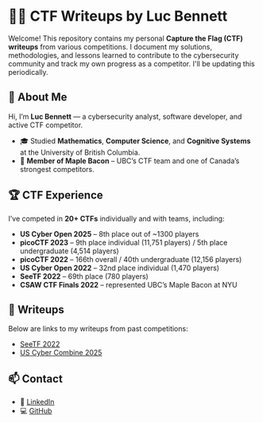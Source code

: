 # 🏴‍☠️ CTF Writeups by Luc Bennett

Welcome! This repository contains my personal **Capture the Flag (CTF) writeups** from various competitions. I document my solutions, methodologies, and lessons learned to contribute to the cybersecurity community and track my own progress as a competitor. I'll be updating this periodically.

## 👤 About Me

Hi, I’m **Luc Bennett** — a cybersecurity analyst, software developer, and active CTF competitor.

- 🎓 Studied **Mathematics**, **Computer Science**, and **Cognitive Systems** at the University of British Columbia.
- 🥓 **Member of Maple Bacon** – UBC’s CTF team and one of Canada’s strongest competitors.

## 🏆 CTF Experience

I’ve competed in **20+ CTFs** individually and with teams, including:

- **US Cyber Open 2025** – 8th place out of ~1300 players
- **picoCTF 2023** – 9th place individual (11,751 players) / 5th place undergraduate (4,514 players)
- **picoCTF 2022** – 166th overall / 40th undergraduate (12,156 players)
- **US Cyber Open 2022** – 32nd place individual (1,470 players)
- **SeeTF 2022** – 69th place (780 players)
- **CSAW CTF Finals 2022** – represented UBC’s Maple Bacon at NYU

## 📝 Writeups

Below are links to my writeups from past competitions:

- [SeeTF 2022](./SeeTF%202022/README.md)
- [US Cyber Combine 2025](./USCyberCombine%202025/README.md)

## 📫 Contact

- 🔗 [LinkedIn](https://linkedin.com/in/lucbennett)
- 💻 [GitHub](https://github.com/LucBennett)
